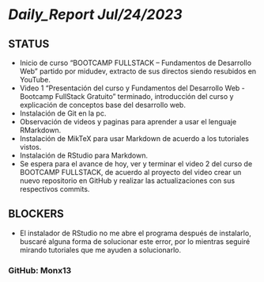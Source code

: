 # *Daily_Report Jul/24/2023*
## **STATUS**
- Inicio de curso “BOOTCAMP FULLSTACK – Fundamentos de Desarrollo Web” partido por midudev, extracto de sus directos siendo resubidos en YouTube.
- Video 1 “Presentación del curso y Fundamentos del Desarrollo Web - Bootcamp FullStack Gratuito” terminado, introducción del curso y explicación de conceptos base del desarrollo web.
- Instalación de Git en la pc.
- Observación de videos y paginas para aprender a usar el lenguaje RMarkdown. 
- Instalación de MikTeX para usar Markdown de acuerdo a los tutoriales vistos. 
- Instalación de RStudio para Markdown.
- Se espera para el avance de hoy, ver y terminar el video 2 del curso de BOOTCAMP FULLSTACK, de acuerdo al proyecto del video crear un nuevo repositorio en GitHub y realizar las actualizaciones con sus respectivos commits. 

## **BLOCKERS**
- El instalador de RStudio no me abre el programa después de instalarlo, buscaré alguna forma de solucionar este error, por lo mientras seguiré mirando tutoriales que me ayuden a solucionarlo.

### GitHub: Monx13
